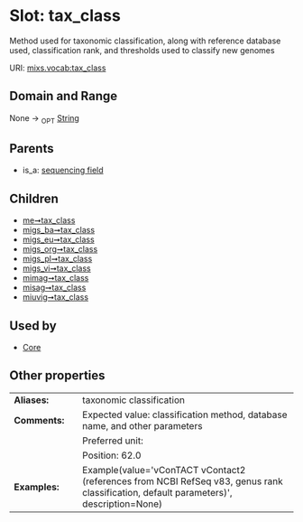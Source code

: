 
# Slot: tax_class


Method used for taxonomic classification, along with reference database used, classification rank, and thresholds used to classify new genomes

URI: [mixs.vocab:tax_class](https://w3id.org/mixs/vocab/tax_class)


## Domain and Range

None ->  <sub>OPT</sub> [String](types/String.md)

## Parents

 *  is_a: [sequencing field](sequencing_field.md)

## Children

 *  [me➞tax_class](me_tax_class.md)
 *  [migs_ba➞tax_class](migs_ba_tax_class.md)
 *  [migs_eu➞tax_class](migs_eu_tax_class.md)
 *  [migs_org➞tax_class](migs_org_tax_class.md)
 *  [migs_pl➞tax_class](migs_pl_tax_class.md)
 *  [migs_vi➞tax_class](migs_vi_tax_class.md)
 *  [mimag➞tax_class](mimag_tax_class.md)
 *  [misag➞tax_class](misag_tax_class.md)
 *  [miuvig➞tax_class](miuvig_tax_class.md)

## Used by

 * [Core](Core.md)

## Other properties

|  |  |  |
| --- | --- | --- |
| **Aliases:** | | taxonomic classification |
| **Comments:** | | Expected value: classification method, database name, and other parameters |
|  | | Preferred unit:  |
|  | | Position: 62.0 |
| **Examples:** | | Example(value='vConTACT vContact2 (references from NCBI RefSeq v83, genus rank classification, default parameters)', description=None) |

